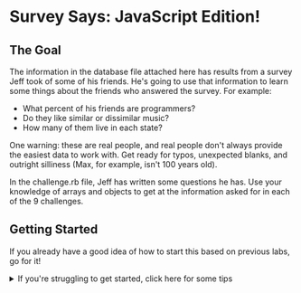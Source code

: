 # Survey Says: JavaScript Edition!

## The Goal

The information in the database file attached here has results from a survey Jeff took of some of his friends. He's going to use that information to learn some things about the friends who answered the survey. For example:
* What percent of his friends are programmers?
* Do they like similar or dissimilar music?
* How many of them live in each state?

One warning: these are real people, and real people don't always provide the easiest data to work with. Get ready for typos, unexpected blanks, and outright silliness (Max, for example, isn't 100 years old).

In the challenge.rb file, Jeff has written some questions he has. Use your knowledge of arrays and objects to get at the information asked for in each of the 9 challenges.

## Getting Started

If you already have a good idea of how to start this based on previous labs, go for it!


<details>
  <summary> If you're struggling to get started, click here for some tips </summary>

  #### Try to get a feel for the shape of the data by adding the three puts statements below to the challenge.js file:

  ```javascript
  // All the survey responses are stored in an array called "people".
  console.log(people)
  console.log("THE FIRST PERSON IS:")
  console.log(people[0])
  
  // 1. Print out the name of the first person who responded to the survey
  ```

  Then preview the data in the console when you preview the index.html.

  You'll notice that the real trouble is that it's providing WAY more than that person's name. It's providing their entire object.

  That means the answer to challenge 1 will look something like this:

  ```javascript
  // 1. Print out the name of the first person who responded to the survey
  console.log(people[0]["some_string_here"])
  ```

</details>
<br>
